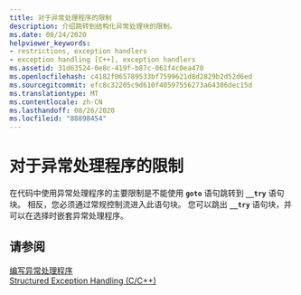 ```yaml
---
title: 对于异常处理程序的限制
description: 介绍跳转到结构化异常处理块的限制。
ms.date: 08/24/2020
helpviewer_keywords:
- restrictions, exception handlers
- exception handling [C++], exception handlers
ms.assetid: 31d63524-0e8c-419f-b87c-061f4c0ea470
ms.openlocfilehash: c4182f065789533bf7599621d8d2829b2d52d6ed
ms.sourcegitcommit: efc8c32205c9d610f40597556273a64306dec15d
ms.translationtype: MT
ms.contentlocale: zh-CN
ms.lasthandoff: 08/26/2020
ms.locfileid: "88898454"
---
```

# <a name="restrictions-on-exception-handlers"></a>对于异常处理程序的限制

在代码中使用异常处理程序的主要限制是不能使用 **`goto`** 语句跳转到 **`__try`** 语句块。 相反，您必须通过常规控制流进入此语句块。 您可以跳出 **`__try`** 语句块，并可以在选择时嵌套异常处理程序。

## <a name="see-also"></a>请参阅

[编写异常处理程序](../cpp/writing-an-exception-handler.md)<br/>
[Structured Exception Handling (C/C++)](../cpp/structured-exception-handling-c-cpp.md)
